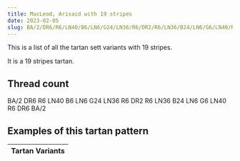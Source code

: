 ```yaml
---
title: MacLeod, Arisaid with 19 stripes
date: 2023-02-05
slug: BA/2/DR6/R6/LN40/B6/LN6/G24/LN36/R6/DR2/R6/LN36/B24/LN6/G6/LN40/R6/DR6/BA/2
---
```

This is a list of all the tartan sett variants with 19 stripes.

It is a 19 stripes tartan.


## Thread count
BA/2 DR6 R6 LN40 B6 LN6 G24 LN36 R6 DR2 R6 LN36 B24 LN6 G6 LN40 R6 DR6 BA/2

## Examples of this tartan pattern

| Tartan Variants |
|---------------|
